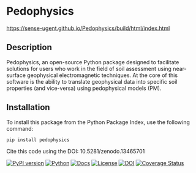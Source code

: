 # Pedophysics

https://sense-ugent.github.io/Pedophysics/build/html/index.html

## Description
Pedophysics, an open-source Python package designed to facilitate solutions for users who work in the field of soil assessment using near-surface geophysical electromagnetic techniques. At the core of this software is the ability to translate geophysical data into specific soil properties (and vice-versa) using pedophysical models (PM). 

## Installation

To install this package from the Python Package Index, use the following command:

```bash
pip install pedophysics 
```

Cite this code using the DOI: 10.5281/zenodo.13465701


[![PyPI version](https://img.shields.io/pypi/v/pedophysics.svg)](https://pypi.org/project/pedophysics/)
[![Python](https://img.shields.io/badge/python-3-blue.svg)](https://www.python.org/)
[![Docs](https://img.shields.io/badge/docs-online-blue.svg)](https://sense-ugent.github.io/Pedophysics/build/html/index.html)
[![License](https://img.shields.io/badge/license-GPL--3.0-orange.svg)](./LICENSE.txt)
[![DOI](https://zenodo.org/badge/DOI/10.5281/zenodo.13465701.svg)](https://doi.org/10.5281/zenodo.13465701)
[![Coverage Status](https://codecov.io/gh/SENSE-UGent/Pedophysics/branch/main/graph/badge.svg)](https://codecov.io/gh/SENSE-UGent/Pedophysics)
